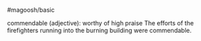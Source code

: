 #magoosh/basic

commendable (adjective): worthy of high praise 
The efforts of the firefighters running into the burning building were commendable. 
